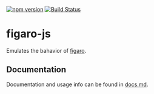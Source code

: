 [![npm version](https://badge.fury.io/js/figaro-js.svg)](https://badge.fury.io/js/figaro-js)
[![Build Status](https://travis-ci.org/LaunchPadLab/figaro-js.svg?branch=master)](https://travis-ci.org/LaunchPadLab/figaro-js)

# figaro-js

Emulates the bahavior of [figaro](https://github.com/laserlemon/figaro).

## Documentation

Documentation and usage info can be found in [docs.md](docs.md).